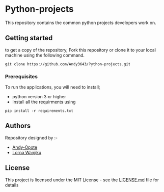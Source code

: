 # Python-projects
This repository contains the common python  projects developers work on.

##  Getting started
 to get a copy of the repository, Fork this repository or clone it to your local machine using the following command.
```
git clone https://github.com/Andy3643/Python-projects.git
```
### Prerequisites

To run the applications, you will need to install;
* python version 3 or higher
* Install all the requirments using
```
pip install -r requirements.txt
```
## Authors

Repository designed by :- 
* [Andy-Opote](https://github.com/Andy3643)
* [Lorna Wanjiku](https://github.com/Lorna-Mwaura)
## License

This project is licensed under the MIT License - see the [LICENSE.md](LICENSE.md) file for details